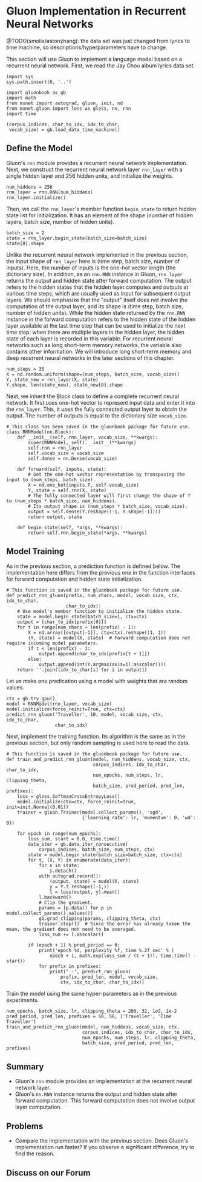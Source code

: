 # Gluon Implementation in Recurrent Neural Networks

@TODO(smolix/astonzhang): the data set was just changed from lyrics to time machine, so descriptions/hyperparameters have to change.

This section will use Gluon to implement a language model based on a recurrent neural network. First, we read the Jay Chou album lyrics data set.

```{.python .input  n=1}
import sys
sys.path.insert(0, '..')

import gluonbook as gb
import math
from mxnet import autograd, gluon, init, nd
from mxnet.gluon import loss as gloss, nn, rnn
import time

(corpus_indices, char_to_idx, idx_to_char,
 vocab_size) = gb.load_data_time_machine()
```

## Define the Model

Gluon's `rnn` module provides a recurrent neural network implementation. Next, we construct the recurrent neural network layer `rnn_layer` with a single hidden layer and 256 hidden units, and initialize the weights.

```{.python .input  n=26}
num_hiddens = 256
rnn_layer = rnn.RNN(num_hiddens)
rnn_layer.initialize()
```

Then, we call the `rnn_layer`'s member function `begin_state` to return hidden state list for initialization. It has an element of the shape (number of hidden layers, batch size, number of hidden units).

```{.python .input  n=37}
batch_size = 2
state = rnn_layer.begin_state(batch_size=batch_size)
state[0].shape
```

Unlike the recurrent neural network implemented in the previous section, the input shape of `rnn_layer` here is (time step, batch size, number of inputs). Here, the number of inputs is the one-hot vector length (the dictionary size). In addition, as an `rnn.RNN` instance in Gluon, `rnn_layer` returns the output and hidden state after forward computation. The output refers to the hidden states that the hidden layer computes and outputs at various time steps, which are usually used as input for subsequent output layers. We should emphasize that the "output" itself does not involve the computation of the output layer, and its shape is (time step, batch size, number of hidden units). While the hidden state returned by the `rnn.RNN` instance in the forward computation refers to the hidden state of the hidden layer available at the last time step that can be used to initialize the next time step: when there are multiple layers in the hidden layer, the hidden state of each layer is recorded in this variable. For recurrent neural networks such as long short-term memory networks, the variable also contains other information. We will introduce long short-term memory and deep recurrent neural networks in the later sections of this chapter.

```{.python .input  n=38}
num_steps = 35
X = nd.random.uniform(shape=(num_steps, batch_size, vocab_size))
Y, state_new = rnn_layer(X, state)
Y.shape, len(state_new), state_new[0].shape
```

Next, we inherit the Block class to define a complete recurrent neural network. It first uses one-hot vector to represent input data and enter it into the `rnn_layer`. This, it uses the fully connected output layer to obtain the output. The number of outputs is equal to the dictionary size `vocab_size`.

```{.python .input  n=39}
# This class has been saved in the gluonbook package for future use.
class RNNModel(nn.Block):
    def __init__(self, rnn_layer, vocab_size, **kwargs):
        super(RNNModel, self).__init__(**kwargs)
        self.rnn = rnn_layer
        self.vocab_size = vocab_size
        self.dense = nn.Dense(vocab_size)

    def forward(self, inputs, state):
        # Get the one-hot vector representation by transposing the input to (num_steps, batch_size).
        X = nd.one_hot(inputs.T, self.vocab_size)
        Y, state = self.rnn(X, state)
        # The fully connected layer will first change the shape of Y to (num_steps * batch_size, num_hiddens).
        # Its output shape is (num_steps * batch_size, vocab_size).
        output = self.dense(Y.reshape((-1, Y.shape[-1])))
        return output, state

    def begin_state(self, *args, **kwargs):
        return self.rnn.begin_state(*args, **kwargs)
```

## Model Training

As in the previous section, a prediction function is defined below. The implementation here differs from the previous one in the function interfaces for forward computation and hidden state initialization.

```{.python .input  n=41}
# This function is saved in the gluonbook package for future use.
def predict_rnn_gluon(prefix, num_chars, model, vocab_size, ctx, idx_to_char,
                      char_to_idx):
    # Use model's member function to initialize the hidden state.
    state = model.begin_state(batch_size=1, ctx=ctx)
    output = [char_to_idx[prefix[0]]]
    for t in range(num_chars + len(prefix) - 1):
        X = nd.array([output[-1]], ctx=ctx).reshape((1, 1))
        (Y, state) = model(X, state)  # Forward computation does not require incoming model parameters.
        if t < len(prefix) - 1:
            output.append(char_to_idx[prefix[t + 1]])
        else:
            output.append(int(Y.argmax(axis=1).asscalar()))
    return ''.join([idx_to_char[i] for i in output])
```

Let us make one predication using a model with weights that are random values.

```{.python .input  n=42}
ctx = gb.try_gpu()
model = RNNModel(rnn_layer, vocab_size)
model.initialize(force_reinit=True, ctx=ctx)
predict_rnn_gluon('Traveller', 10, model, vocab_size, ctx, idx_to_char,
                  char_to_idx)
```

Next, implement the training function. Its algorithm is the same as in the previous section, but only random sampling is used here to read the data.

```{.python .input  n=18}
# This function is saved in the gluonbook package for future use.
def train_and_predict_rnn_gluon(model, num_hiddens, vocab_size, ctx,
                                corpus_indices, idx_to_char, char_to_idx,
                                num_epochs, num_steps, lr, clipping_theta,
                                batch_size, pred_period, pred_len, prefixes):
    loss = gloss.SoftmaxCrossEntropyLoss()
    model.initialize(ctx=ctx, force_reinit=True, init=init.Normal(0.01))
    trainer = gluon.Trainer(model.collect_params(), 'sgd',
                            {'learning_rate': lr, 'momentum': 0, 'wd': 0})

    for epoch in range(num_epochs):
        loss_sum, start = 0.0, time.time()
        data_iter = gb.data_iter_consecutive(
            corpus_indices, batch_size, num_steps, ctx)
        state = model.begin_state(batch_size=batch_size, ctx=ctx)
        for t, (X, Y) in enumerate(data_iter):
            for s in state:
                s.detach()
            with autograd.record():
                (output, state) = model(X, state)
                y = Y.T.reshape((-1,))
                l = loss(output, y).mean()
            l.backward()
            # Clip the gradient.
            params = [p.data() for p in model.collect_params().values()]
            gb.grad_clipping(params, clipping_theta, ctx)
            trainer.step(1)  # Since the error has already taken the mean, the gradient does not need to be averaged.
            loss_sum += l.asscalar()

        if (epoch + 1) % pred_period == 0:
            print('epoch %d, perplexity %f, time %.2f sec' % (
                epoch + 1, math.exp(loss_sum / (t + 1)), time.time() - start))
            for prefix in prefixes:
                print(' -', predict_rnn_gluon(
                    prefix, pred_len, model, vocab_size,
                    ctx, idx_to_char, char_to_idx))
```

Train the model using the same hyper-parameters as in the previous experiments.

```{.python .input  n=19}
num_epochs, batch_size, lr, clipping_theta = 200, 32, 1e2, 1e-2
pred_period, pred_len, prefixes = 50, 50, ['Traveller', 'Time Traveller']
train_and_predict_rnn_gluon(model, num_hiddens, vocab_size, ctx,
                            corpus_indices, idx_to_char, char_to_idx,
                            num_epochs, num_steps, lr, clipping_theta,
                            batch_size, pred_period, pred_len, prefixes)
```

## Summary

* Gluon's `rnn` module provides an implementation at the recurrent neural network layer.
* Gluon's `nn.RNN` instance returns the output and hidden state after forward computation. This forward computation does not involve output layer computation.

## Problems

* Compare the implementation with the previous section. Does Gluon's implementation run faster? If you observe a significant difference, try to find the reason.

## Discuss on our Forum

<div id="discuss" topic_id="2365"></div>
